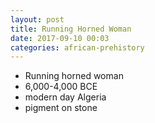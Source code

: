 ```yaml
---
layout: post
title: Running Horned Woman
date: 2017-09-10 00:03
categories: african-prehistory
---
```


* Running horned woman
* 6,000-4,000 BCE
* modern day Algeria
* pigment on stone
